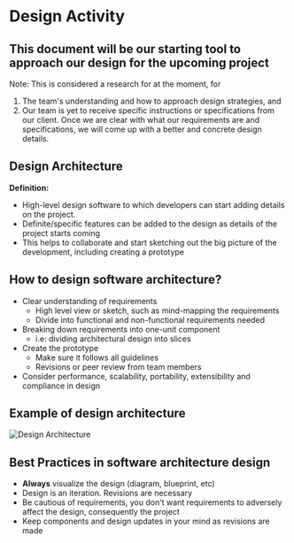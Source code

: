 # Design Activity

## This document will be our starting tool to approach our design for the upcoming project
Note: This is considered a research for at the moment, for
1) The team's understanding and how to approach design strategies, and
2) Our team is yet to receive specific instructions or specifications from our client.
Once we are clear with what our requirements are and specifications, we will come up with a better and concrete design details.

## Design Architecture
**Definition:** 
- High-level design software to which developers can start adding details on the project.
- Definite/specific features can be added to the design as details of the project starts coming
- This helps to collaborate and start sketching out the big picture of the development, including creating a prototype

## How to design software architecture?
- Clear understanding of requirements
    - High level view or sketch, such as mind-mapping the requirements
    - Divide into functional and non-functional requirements needed
- Breaking down requirements into one-unit component
    - i.e: dividing architectural design into slices
- Create the prototype
    - Make sure it follows all guidelines
    - Revisions or peer review from team members
- Consider performance, scalability, portability, extensibility and compliance in design

## Example of design architecture
![Design Architecture](https://d3i71xaburhd42.cloudfront.net/4cd105262aa01f62b88baeda78570325661f67d3/3-Figure1-1.png)
 
## Best Practices in software architecture design
- **Always** visualize the design (diagram, blueprint, etc)
- Design is an iteration. Revisions are necessary
- Be cautious of requirements, you don't want requirements to adversely affect the design, consequently the project
- Keep components and design updates in your mind as revisions are made
